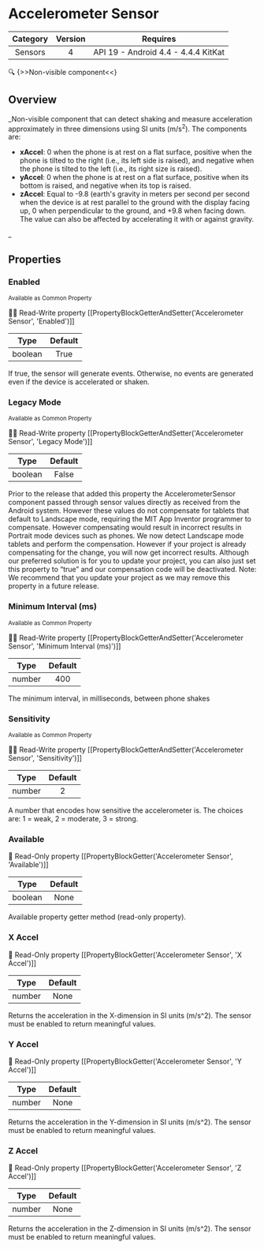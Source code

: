 # Accelerometer Sensor

| Category | Version | Requires |
|:--------:|:-------:|:--------:|
|Sensors|4|API 19 - Android 4.4 - 4.4.4 KitKat|

:mag: {>>Non-visible component<<}

## Overview

_Non-visible component that can detect shaking and measure acceleration approximately in three dimensions using SI units (m/s<sup>2</sup>).  The components are: <ul>
<li> <strong>xAccel</strong>: 0 when the phone is at rest on a flat      surface, positive when the phone is tilted to the right (i.e.,      its left side is raised), and negative when the phone is tilted      to the left (i.e., its right size is raised).</li>
 <li> <strong>yAccel</strong>: 0 when the phone is at rest on a flat      surface, positive when its bottom is raised, and negative when      its top is raised. </li>
 <li> <strong>zAccel</strong>: Equal to -9.8 (earth's gravity in meters per      second per second when the device is at rest parallel to the ground      with the display facing up,      0 when perpendicular to the ground, and +9.8 when facing down.       The value can also be affected by accelerating it with or against      gravity. </li></ul>_

## Properties

### Enabled

<small>Available as Common Property</small>

:eyes::pencil: Read-Write property
[[PropertyBlockGetterAndSetter('Accelerometer Sensor', 'Enabled')]]

| Type | Default |
|:----:|:-------:|
|boolean|True|

If true, the sensor will generate events.  Otherwise, no events
 are generated even if the device is accelerated or shaken.

### Legacy Mode

<small>Available as Common Property</small>

:eyes::pencil: Read-Write property
[[PropertyBlockGetterAndSetter('Accelerometer Sensor', 'Legacy Mode')]]

| Type | Default |
|:----:|:-------:|
|boolean|False|

Prior to the release that added this property the AccelerometerSensor component passed through sensor values directly as received from the Android system. However these values do not compensate for tablets that default to Landscape mode, requiring the MIT App Inventor programmer to compensate. However compensating would result in incorrect results in Portrait mode devices such as phones. We now detect Landscape mode tablets and perform the compensation. However if your project is already compensating for the change, you will now get incorrect results. Although our preferred solution is for you to update your project, you can also just set this property to “true” and our compensation code will be deactivated. Note: We recommend that you update your project as we may remove this property in a future release.

### Minimum Interval (ms)

<small>Available as Common Property</small>

:eyes::pencil: Read-Write property
[[PropertyBlockGetterAndSetter('Accelerometer Sensor', 'Minimum Interval (ms)')]]

| Type | Default |
|:----:|:-------:|
|number|400|

The minimum interval, in milliseconds, between phone shakes

### Sensitivity

<small>Available as Common Property</small>

:eyes::pencil: Read-Write property
[[PropertyBlockGetterAndSetter('Accelerometer Sensor', 'Sensitivity')]]

| Type | Default |
|:----:|:-------:|
|number|2|

A number that encodes how sensitive the accelerometer is. The choices are: 1 = weak, 2 = moderate,  3 = strong.

### Available



:eyes: Read-Only property
[[PropertyBlockGetter('Accelerometer Sensor', 'Available')]]

| Type | Default |
|:----:|:-------:|
|boolean|None|

Available property getter method (read-only property).

### X Accel



:eyes: Read-Only property
[[PropertyBlockGetter('Accelerometer Sensor', 'X Accel')]]

| Type | Default |
|:----:|:-------:|
|number|None|

Returns the acceleration in the X-dimension in SI units (m/s^2).
 The sensor must be enabled to return meaningful values.

### Y Accel



:eyes: Read-Only property
[[PropertyBlockGetter('Accelerometer Sensor', 'Y Accel')]]

| Type | Default |
|:----:|:-------:|
|number|None|

Returns the acceleration in the Y-dimension in SI units (m/s^2).
 The sensor must be enabled to return meaningful values.

### Z Accel



:eyes: Read-Only property
[[PropertyBlockGetter('Accelerometer Sensor', 'Z Accel')]]

| Type | Default |
|:----:|:-------:|
|number|None|

Returns the acceleration in the Z-dimension in SI units (m/s^2).
 The sensor must be enabled to return meaningful values.